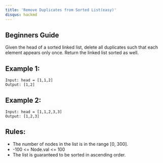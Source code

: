 ```yaml
---
title: 'Remove Duplicates from Sorted List(easy)'
disqus: hackmd
---
```


## Beginners Guide

Given the head of a sorted linked list, delete all duplicates such that each element appears only once. Return the linked list sorted as well.


Example 1:
---
```go=
Input: head = [1,1,2]
Output: [1,2]
```

Example 2:
---
```go=
Input: head = [1,1,2,3,3]
Output: [1,2,3]
```

Rules:
---
* The number of nodes in the list is in the range [0, 300].
* -100 <= Node.val <= 100
* The list is guaranteed to be sorted in ascending order.